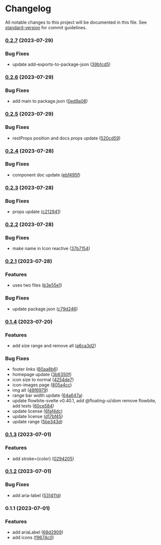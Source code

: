 # Changelog

All notable changes to this project will be documented in this file. See [standard-version](https://github.com/conventional-changelog/standard-version) for commit guidelines.

### [0.2.7](https://github.com/shinokada/svelte-cssgg-icons/compare/v0.2.6...v0.2.7) (2023-07-29)


### Bug Fixes

* update add-exports-to-package-json ([39b1cd5](https://github.com/shinokada/svelte-cssgg-icons/commit/39b1cd54885597151688a0f63ba737fc07c8ff17))

### [0.2.6](https://github.com/shinokada/svelte-cssgg-icons/compare/v0.2.5...v0.2.6) (2023-07-29)


### Bug Fixes

* add main to package.json ([0ed9a08](https://github.com/shinokada/svelte-cssgg-icons/commit/0ed9a08459751ebd6a8861078c54712541fc1af7))

### [0.2.5](https://github.com/shinokada/svelte-cssgg-icons/compare/v0.2.4...v0.2.5) (2023-07-29)


### Bug Fixes

* restProps position and docs props update ([520cd59](https://github.com/shinokada/svelte-cssgg-icons/commit/520cd597ce3f6d058cf5424036f390d44fb7d878))

### [0.2.4](https://github.com/shinokada/svelte-cssgg-icons/compare/v0.2.3...v0.2.4) (2023-07-28)


### Bug Fixes

* component doc update ([ebf495f](https://github.com/shinokada/svelte-cssgg-icons/commit/ebf495f9a4e44b1785855eef96b6dda13ce2c20f))

### [0.2.3](https://github.com/shinokada/svelte-cssgg-icons/compare/v0.2.2...v0.2.3) (2023-07-28)


### Bug Fixes

* props update ([c212941](https://github.com/shinokada/svelte-cssgg-icons/commit/c212941f33bf082173807accb99b3b73402644f2))

### [0.2.2](https://github.com/shinokada/svelte-cssgg-icons/compare/v0.2.1...v0.2.2) (2023-07-28)


### Bug Fixes

* make name in Icon reactive ([37b7154](https://github.com/shinokada/svelte-cssgg-icons/commit/37b7154b492fbcf12b8a2d6c19370684a2bdb172))

### [0.2.1](https://github.com/shinokada/svelte-cssgg-icons/compare/v0.1.4...v0.2.1) (2023-07-28)


### Features

* uses two files ([b3e55e1](https://github.com/shinokada/svelte-cssgg-icons/commit/b3e55e133ef4ebe1e0527b8e37598fa93bdff557))


### Bug Fixes

* update package.json ([c79d246](https://github.com/shinokada/svelte-cssgg-icons/commit/c79d2466d24ff71968ff7bede125ef46e929f7d9))

### [0.1.4](https://github.com/shinokada/svelte-cssgg-icons/compare/v0.1.3...v0.1.4) (2023-07-20)


### Features

* add size range and remove all ([a6ca3d2](https://github.com/shinokada/svelte-cssgg-icons/commit/a6ca3d26e0026b1d9a36a058555afd96d25dbdf6))


### Bug Fixes

* footer links ([60aa8b6](https://github.com/shinokada/svelte-cssgg-icons/commit/60aa8b613543e262801a785003809c716407ea31))
* homepage update ([3b6350f](https://github.com/shinokada/svelte-cssgg-icons/commit/3b6350f6d459f1cd26225d0cf59b70ddb56ca3f0))
* icon size to normal ([4254de7](https://github.com/shinokada/svelte-cssgg-icons/commit/4254de746fee96b70ec5fdda65490b3504c764b6))
* icon-images page ([805a4cc](https://github.com/shinokada/svelte-cssgg-icons/commit/805a4cc8be82509e5e17c1914855fcf8de2961ad))
* img alt ([48f6979](https://github.com/shinokada/svelte-cssgg-icons/commit/48f69797633fee9048850e7900fbaeda973dd43c))
* range bar width update ([64a647a](https://github.com/shinokada/svelte-cssgg-icons/commit/64a647ad6c84a116fffdeabb91ecaafec9141aeb))
* update flowbite-svelte v0.40.1, add @floating-ui/dom remove flowbite, add tests ([60ce584](https://github.com/shinokada/svelte-cssgg-icons/commit/60ce584cc9fdb6cbd4d365f521e5e04d18d953d6))
* update license ([6faf4dc](https://github.com/shinokada/svelte-cssgg-icons/commit/6faf4dc9d6529818b3555c3959b692f9accc6538))
* update license ([d17bf45](https://github.com/shinokada/svelte-cssgg-icons/commit/d17bf45b37a01be54d464cacbdb23cbf1e7fb99e))
* update range ([5be343d](https://github.com/shinokada/svelte-cssgg-icons/commit/5be343d7f4764aeb0195989bda77051a895b4b97))

### [0.1.3](https://github.com/shinokada/svelte-cssgg-icons/compare/v0.1.2...v0.1.3) (2023-07-01)


### Features

* add stroke={color} ([0294205](https://github.com/shinokada/svelte-cssgg-icons/commit/0294205eb63511f430657a1e2819c4369b07c38f))

### [0.1.2](https://github.com/shinokada/svelte-cssgg-icons/compare/v0.1.1...v0.1.2) (2023-07-01)

### Bug Fixes

- add aria-label ([531411d](https://github.com/shinokada/svelte-cssgg-icons/commit/531411ddcee3fbab8abd24df224e7ba2db384198))

### 0.1.1 (2023-07-01)

### Features

- add ariaLabel ([68d2909](https://github.com/shinokada/svelte-cssgg-icons/commit/68d29090a99d592b17917757235cd3008aa68550))
- add icons ([f9674c0](https://github.com/shinokada/svelte-cssgg-icons/commit/f9674c041e98831a96f13cfac243f2a2944ae803))

